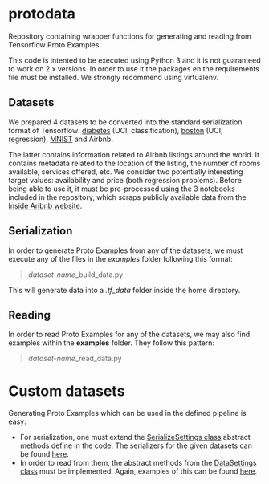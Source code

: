 # protodata
Repository containing wrapper functions for generating and reading from Tensorflow Proto Examples.

This code is intented to be executed using Python 3 and it is not guaranteed to work on 2.x versions. In order to use it the packages en the requirements file must be installed. We strongly recommend using virtualenv.

## Datasets

We prepared 4 datasets to be converted into the standard serialization format of Tensorflow: [diabetes](http://scikit-learn.org/stable/modules/generated/sklearn.datasets.load_diabetes.html) (UCI, classification), [boston](http://scikit-learn.org/stable/modules/generated/sklearn.datasets.load_boston.html) (UCI, regression), [MNIST](http://yann.lecun.com/exdb/mnist/) and Airbnb. 

The latter contains information related to Airbnb listings around the world. It contains metadata related to the location of the listing, the number of rooms available, services offered, etc. We consider two potentially interesting target values: availability and price (both regression problems). Before being able to use it, it must be pre-processed using the 3 notebooks included in the repository, which scraps publicly available data from the [Inside Aribnb website](http://insideairbnb.com/). 

## Serialization

In order to generate Proto Examples from any of the datasets, we must execute any of the files in the *examples* folder following this format:

> *dataset-name*_build_data.py

This will generate data into a *.tf_data* folder inside the home directory.

## Reading

In order to read Proto Examples for any of the datasets, we may also find examples within the **examples** folder. They follow this pattern:

> *dataset-name*_read_data.py

# Custom datasets

Generating Proto Examples which can be used in the defined pipeline is easy:

- For serialization, one must extend the [SerializeSettings class](https://github.com/DaniUPC/tf_dataio/blob/master/serialization_ops.py) abstract methods define in the code. The serializers for the given datasets can be found [here](https://github.com/DaniUPC/tf_dataio/tree/master/datasets).
- In order to read from them, the abstract methods from the [DataSettings class](https://github.com/DaniUPC/tf_dataio/blob/master/reading_ops.py)  must be implemented. Again, examples of this can be found [here](https://github.com/DaniUPC/tf_dataio/tree/master/datasets).
